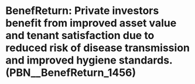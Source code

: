 # BenefReturn: __Private investors benefit from improved asset value and tenant satisfaction due to reduced risk of disease transmission and improved hygiene standards.__ (PBN__BenefReturn_1456)

